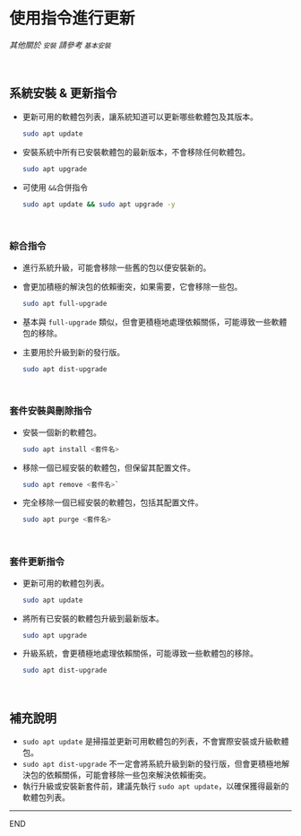 # 使用指令進行更新

*其他關於 `安裝` 請參考 `基本安裝`*

<br>

## 系統安裝 & 更新指令

- 更新可用的軟體包列表，讓系統知道可以更新哪些軟體包及其版本。

  ```bash
  sudo apt update
  ```
- 安裝系統中所有已安裝軟體包的最新版本，不會移除任何軟體包。

  ```bash
  sudo apt upgrade
  ```
- 可使用 `&&`合併指令

  ```bash
  sudo apt update && sudo apt upgrade -y
  ```

<br>

### 綜合指令

- 進行系統升級，可能會移除一些舊的包以便安裝新的。
- 會更加積極的解決包的依賴衝突，如果需要，它會移除一些包。

  ```bash
  sudo apt full-upgrade
  ```
- 基本與 `full-upgrade` 類似，但會更積極地處理依賴關係，可能導致一些軟體包的移除。
- 主要用於升級到新的發行版。

  ```bash
  sudo apt dist-upgrade
  ```

<br>

### 套件安裝與刪除指令

- 安裝一個新的軟體包。

  ```bash
  sudo apt install <套件名>
  ```
- 移除一個已經安裝的軟體包，但保留其配置文件。

  ```bash
  sudo apt remove <套件名>`
  ```
- 完全移除一個已經安裝的軟體包，包括其配置文件。

  ```bash
  sudo apt purge <套件名>
  ```

<br>

### 套件更新指令

- 更新可用的軟體包列表。

  ```bash
  sudo apt update
  ```
- 將所有已安裝的軟體包升級到最新版本。

  ```bash
  sudo apt upgrade
  ```
- 升級系統，會更積極地處理依賴關係，可能導致一些軟體包的移除。

  ```bash
  sudo apt dist-upgrade
  ```

<br>

## 補充說明

- `sudo apt update` 是掃描並更新可用軟體包的列表，不會實際安裝或升級軟體包。
- `sudo apt dist-upgrade` 不一定會將系統升級到新的發行版，但會更積極地解決包的依賴關係，可能會移除一些包來解決依賴衝突。
- 執行升級或安裝新套件前，建議先執行 `sudo apt update`，以確保獲得最新的軟體包列表。

---

END
